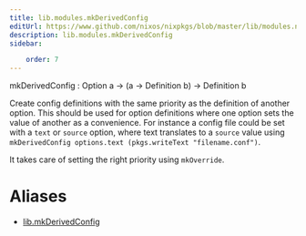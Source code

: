 ```yaml
---
title: lib.modules.mkDerivedConfig
editUrl: https://www.github.com/nixos/nixpkgs/blob/master/lib/modules.nix#L1280C21
description: lib.modules.mkDerivedConfig
sidebar:

    order: 7
---
```


mkDerivedConfig : Option a -> (a -> Definition b) -> Definition b

Create config definitions with the same priority as the definition of another option.
This should be used for option definitions where one option sets the value of another as a convenience.
For instance a config file could be set with a `text` or `source` option, where text translates to a `source`
value using `mkDerivedConfig options.text (pkgs.writeText "filename.conf")`.

It takes care of setting the right priority using `mkOverride`.


# Aliases

- [lib.mkDerivedConfig](/nix-doc-comments/reference/lib/lib-mkDerivedConfig)


